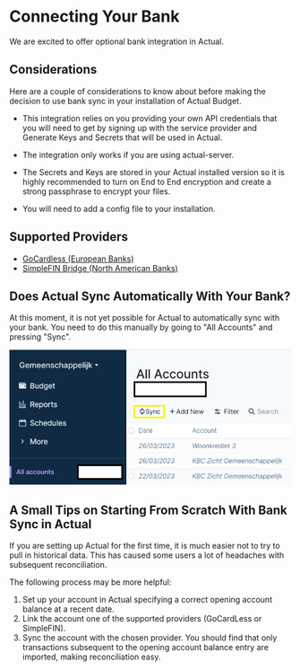 # Connecting Your Bank

We are excited to offer optional bank integration in Actual.

## Considerations
Here are a couple of considerations to know about before making the decision to use bank sync in your installation of Actual Budget.

- This integration relies on you providing your own API credentials that you will need to get by signing up with the service provider and Generate Keys and Secrets that will be used in Actual.

- The integration only works if you are using actual-server.

- The Secrets and Keys are stored in your Actual installed version so it is highly recommended to turn on End to End encryption and create a strong passphrase to encrypt your files.

- You will need to add a config file to your installation.


## Supported Providers

* [GoCardless (European Banks)](/docs/transactions/bank-sync/gocardless)
* [SimpleFIN Bridge (North American Banks)](/docs/transactions/bank-sync/simplefin)


## Does Actual Sync Automatically With Your Bank?

At this moment, it is not yet possible for Actual to automatically sync with your bank. You need to do this manually by going to "All Accounts" and pressing "Sync".

![Image showing where in the GUI you can sync your bank accounts](/static/img/connecting-your-bank/syncing-with-your-bank.png)


## A Small Tips on Starting From Scratch With Bank Sync in Actual

If you are setting up Actual for the first time, it is much easier not to try to pull in historical data. This has caused some users a lot of headaches with subsequent reconciliation.

The following process may be more helpful:

1. Set up your account in Actual specifying a correct opening account balance at a recent date.
2. Link the account one of the supported providers (GoCardLess or SimpleFIN).
3. Sync the account with the chosen provider. You should find that only transactions subsequent to the opening account balance entry are imported, making reconciliation easy.
